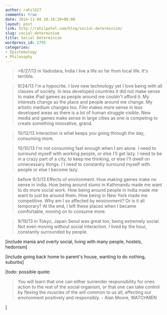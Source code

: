 ```yaml
---
author: rahil627
comments: true
date: 2014-11-08 10:18:28+00:00
layout: post
link: http://rahilpatel.com/blog/social-determinism/
slug: social-determinism
title: Social Determinism
wordpress_id: 2795
categories:
- Epistemology
- Philosophy
---
```


<blockquote>>6/27/13 in Vadodara, India
I live a life so far from local life. It's terrible.</blockquote>





<blockquote>9/24/13
I'm a hypocrite. I love new technology yet I love being with all classes of society. In less developed countries it did not make sense to make iPad games as people around me couldn't afford it. My interests change as the place and people around me change. My artistic medium changes too. Film makes more sense in less developed areas as there is a lot of human struggle visible. New media and games make sense in large cities as one is competing to create something innovative, grand.</blockquote>







<blockquote>10/12/13
Interaction is what keeps you going through the day, consuming more.</blockquote>





<blockquote>10/10/13
I'm not consuming fast enough when I am alone. I need to surround myself with working people, or else I'll get lazy. I need to be in a crazy part of a city, to keep me thinking, or else I'll dwell on unnecessary things. / I need to constantly surround myself with people or else I become lazy.</blockquote>







<blockquote>before 9/3/13
Effects of environment. How making games make no sense in India. How being around slums in Kathmandu made me want to do more social work. How being around people in India made me want to just be around them. How being in New York made me competitive. Why am I so affected by environment? Or is it all temporary? At the end, I left these places when I became comfortable, moving on to consume more.</blockquote>








<blockquote>9/19/13 in Tokyo, Japan
Seoul was great too, being extremely social. Not even moving without social interaction. I lived by the hour, constantly surrounded by people.</blockquote>










[include mania and overly social, living with many people, hostels, hedonism]

[include going back home to parent's house, wanting to do nothing, suburbs]

[todo: possible quote:


<blockquote>You will learn that one can either surrender responsibility for ones action to the rest of the social organism, or that one can take control by flexing the muscles of the will common to us all, affecting our environment positively and responsibly. - Alan Moore, WATCHMEN</blockquote>


]

